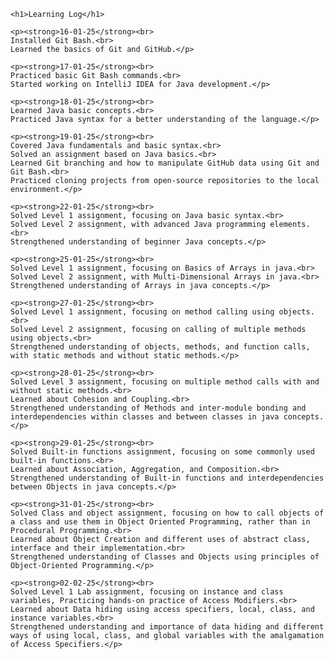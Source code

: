     <h1>Learning Log</h1>

    <p><strong>16-01-25</strong><br>
    Installed Git Bash.<br>
    Learned the basics of Git and GitHub.</p>

    <p><strong>17-01-25</strong><br>
    Practiced basic Git Bash commands.<br>
    Started working on IntelliJ IDEA for Java development.</p>

    <p><strong>18-01-25</strong><br>
    Learned Java basic concepts.<br>
    Practiced Java syntax for a better understanding of the language.</p>

    <p><strong>19-01-25</strong><br>
    Covered Java fundamentals and basic syntax.<br>
    Solved an assignment based on Java basics.<br>
    Learned Git branching and how to manipulate GitHub data using Git and Git Bash.<br>
    Practiced cloning projects from open-source repositories to the local environment.</p>

    <p><strong>22-01-25</strong><br>
    Solved Level 1 assignment, focusing on Java basic syntax.<br>
    Solved Level 2 assignment, with advanced Java programming elements.<br>
    Strengthened understanding of beginner Java concepts.</p>

    <p><strong>25-01-25</strong><br>
    Solved Level 1 assignment, focusing on Basics of Arrays in java.<br>
    Solved Level 2 assignment, with Multi-Dimensional Arrays in java.<br>
    Strengthened understanding of Arrays in java concepts.</p>

    <p><strong>27-01-25</strong><br>
    Solved Level 1 assignment, focusing on method calling using objects.<br>
    Solved Level 2 assignment, focusing on calling of multiple methods using objects.<br>
    Strengthened understanding of objects, methods, and function calls, with static methods and without static methods.</p>

    <p><strong>28-01-25</strong><br>
    Solved Level 3 assignment, focusing on multiple method calls with and without static methods.<br>
    Learned about Cohesion and Coupling.<br>
    Strengthened understanding of Methods and inter-module bonding and interdependencies within classes and between classes in java concepts.</p>

    <p><strong>29-01-25</strong><br>
    Solved Built-in functions assignment, focusing on some commonly used built-in functions.<br>
    Learned about Association, Aggregation, and Composition.<br>
    Strengthened understanding of Built-in functions and interdependencies between Objects in java concepts.</p>

    <p><strong>31-01-25</strong><br>
    Solved Class and object assignment, focusing on how to call objects of a class and use them in Object Oriented Programming, rather than in Procedural Programming.<br>
    Learned about Object Creation and different uses of abstract class, interface and their implementation.<br>
    Strengthened understanding of Classes and Objects using principles of Object-Oriented Programming.</p>

    <p><strong>02-02-25</strong><br>
    Solved Level 1 Lab assignment, focusing on instance and class variables, Practicing hands-on practice of Access Modifiers.<br>
    Learned about Data hiding using access specifiers, local, class, and instance variables.<br>
    Strengthened understanding and importance of data hiding and different ways of using local, class, and global variables with the amalgamation of Access Specifiers.</p>
